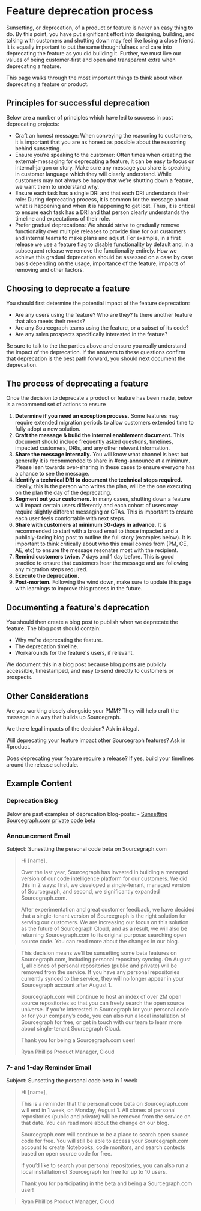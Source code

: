# Feature deprecation process

Sunsetting, or deprecation, of a product or feature is never an easy thing to do. By this point, you have put significant effort into designing, building, and talking with customers and shutting down may feel like losing a close friend. It is equally important to put the same thoughtfulness and care into deprecating the feature as you did building it. Further, we must live our values of being customer-first and open and transparent extra when deprecating a feature.

This page walks through the most important things to think about when deprecating a feature or product.

## Principles for successful deprecation

Below are a number of principles which have led to success in past deprecating projects:

- Craft an honest message: When conveying the reasoning to customers, it is important that you are as honest as possible about the reasoning behind sunsetting.
- Ensure you’re speaking to the customer: Often times when creating the external-messaging for deprecating a feature, it can be easy to focus on internal-jargon or story. Make sure any message you share is speaking in customer language which they will clearly understand. While customers may not always be happy that we’re shutting down a feature, we want them to understand why.
- Ensure each task has a single DRI and that each DRI understands their role: During deprecating process, it is common for the message about what is happening and when it is happening to get lost. Thus, it is critical to ensure each task has a DRI and that person clearly understands the timeline and expectations of their role.
- Prefer gradual deprecations: We should strive to gradually remove functionality over multiple releases to provide time for our customers and internal teams to make plans and adjust. For example, in a first release we use a feature flag to disable functionality by default and, in a subsequent release we remove the functionality entirely. How we achieve this gradual deprecation should be assessed on a case by case basis depending on the usage, importance of the feature, impacts of removing and other factors.

## Choosing to deprecate a feature

You should first determine the potential impact of the feature deprecation:

- Are any users using the feature? Who are they? Is there another feature that also meets their needs?
- Are any Sourcegraph teams using the feature, or a subset of its code?
- Are any sales prospects specifically interested in the feature?

Be sure to talk to the the parties above and ensure you really understand the impact of the deprecation. If the answers to these questions confirm that deprecation is the best path forward, you should next document the deprecation.

## The process of deprecating a feature

Once the decision to deprecate a product or feature has been made, below is a recommend set of actions to ensure

1. **Determine if you need an exception process.** Some features may require extended migration periods to allow customers extended time to fully adopt a new solution.
2. **Craft the message & build the internal enablement document.** This document should include frequently asked questions, timelines, impacted customers, DRIs, and any other relevant information.
3. **Share the message internally.** You will know what channel is best but generally it is recommended to share in #eng-announce at a minimum. Please lean towards over-sharing in these cases to ensure everyone has a chance to see the message.
4. **Identify a technical DRI to document the technical steps required.** Ideally, this is the person who writes the plan, will be the one executing on the plan the day of the deprecating.
5. **Segment out your customers.** In many cases, shutting down a feature will impact certain users differently and each cohort of users may require slightly different messaging or CTAs. This is important to ensure each user feels comfortable with next steps.
6. **Share with customers at minimum 30-days in advance.** It is recommended to start with a broad email to those impacted and a publicly-facing blog post to outline the full story (examples below). It is important to think critically about who this email comes from (PM, CE, AE, etc) to ensure the message resonates most with the recipient.
7. **Remind customers twice.** 7 days and 1 day before. This is good practice to ensure that customers hear the message and are following any migration steps required.
8. **Execute the deprecation.**
9. **Post-mortem.** Following the wind down, make sure to update this page with learnings to improve this process in the future.

## Documenting a feature's deprecation

You should then create a blog post to publish when we deprecate the feature. The blog post should contain:

- Why we're deprecating the feature.
- The deprecation timeline.
- Workarounds for the feature's users, if relevant.

We document this in a blog post because blog posts are publicly accessible, timestamped, and easy to send directly to customers or prospects.

## Other Considerations

Are you working closely alongside your PMM? They will help craft the message in a way that builds up Sourcegraph.

Are there legal impacts of the decision? Ask in #legal.

Will deprecating your feature impact other Sourcegraph features? Ask in #product.

Does deprecating your feature require a release? If yes, build your timelines around the release schedule.

## Example Content

### Deprecation Blog

Below are past examples of deprecation blog-posts: - [Sunsetting Sourcegraph.com private code beta](https://about.sourcegraph.com/blog/single-tenant-cloud)

### Announcement Email

Subject: Sunestting the personal code beta on Sourcegraph.com

> Hi [name],
>
> Over the last year, Sourcegraph has invested in building a managed version of our code intelligence platform for our customers. We did this in 2 ways: first, we developed a single-tenant, managed version of Sourcegraph, and second, we significantly expanded Sourcegraph.com.
>
> After experimentation and great customer feedback, we have decided that a single-tenant version of Sourcegraph is the right solution for serving our customers. We are increasing our focus on this solution as the future of Sourcegraph Cloud, and as a result, we will also be returning Sourcegraph.com to its original purpose: searching open source code. You can read more about the changes in our blog.

> This decision means we’ll be sunsetting some beta features on Sourcegraph.com, including personal repository syncing. On August 1, all clones of personal repositories (public and private) will be removed from the service. If you have any personal repositories currently synced to the service, they will no longer appear in your Sourcegraph account after August 1.
>
> Sourcegraph.com will continue to host an index of over 2M open source repositories so that you can freely search the open source universe. If you’re interested in Sourcegraph for your personal code or for your company’s code, you can also run a local installation of Sourcegraph for free, or get in touch with our team to learn more about single-tenant Sourcegraph Cloud.
>
> Thank you for being a Sourcegraph.com user!
>
> Ryan Phillips
> Product Manager, Cloud

### 7- and 1-day Reminder Email

Subject: Sunsetting the personal code beta in 1 week

> Hi [name],
>
> This is a reminder that the personal code beta on Sourcegraph.com will end in 1 week, on Monday, August 1. All clones of personal repositories (public and private) will be removed from the service on that date. You can read more about the change on our blog.
>
> Sourcegraph.com will continue to be a place to search open source code for free. You will still be able to access your Sourcegraph.com account to create Notebooks, code monitors, and search contexts based on open source code for free.
>
> If you’d like to search your personal repositories, you can also run a local installation of Sourcegraph for free for up to 10 users.
>
> Thank you for participating in the beta and being a Sourcegraph.com user!

> Ryan Phillips
> Product Manager, Cloud
